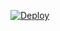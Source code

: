 [![Deploy](https://www.herokucdn.com/deploy/button.svg)](https://heroku.com/deploy?template=https://github.com/Ryutenz/anos/)
